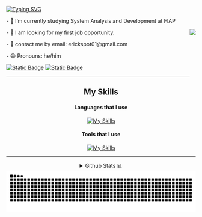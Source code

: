 <div>
  
[![Typing SVG](https://readme-typing-svg.demolab.com?font=Fira+Code&weight=100&pause=1000&color=1BF700&background=FFFFFF00&center=true&vCenter=true&width=500&lines=Hi%2C+I'm+Erick!!!;I'm+a+System+Analysis+Development+Student)](https://git.io/typing-svg)

<p>- 🌱 I’m currently studying System Analysis and Development at FIAP</p>                                         
<img align=right height=150px src="https://media.tenor.com/k_FD58xnsicAAAAi/work-internet.gif"  />
<p>- 🔭 I am looking for my first job opportunity.</p>                             
<p>- 💬 contact me by email: erickspot01@gmail.com</p>                                       
<p>- 😄 Pronouns: he/him</p>
</div>


[![Static Badge](https://img.shields.io/badge/instagram-1?style=for-the-badge&logo=instagram&logoColor=white&color=%23D83A5C)](https://www.instagram.com/erick_0105_/)
[![Static Badge](https://img.shields.io/badge/linkedin-1?style=for-the-badge&logo=linkedin&logoColor=white&color=blue)](https://www.linkedin.com/in/erick-alves-295180235/)


---
<div align=center>
  
## My Skills

#### Languages that I use
  
[![My Skills](https://skillicons.dev/icons?i=java,js,html,css,ts,react,python)](https://skillicons.dev)

#### Tools that I use

[![My Skills](https://skillicons.dev/icons?i=vscode,idea,pycharm,git,github,figma,sketchup,ps)](https://skillicons.dev)
</div>

---
<div align=center>
  
<details>
<summary>Github Stats 📊</summary>
<br/>

| ![Erick0105's GitHub stats](https://github-readme-stats.vercel.app/api?username=Erick0105&show_icons=true&theme=chartreuse-dark&hide=contribs) | ![Top Langs](https://github-readme-stats.vercel.app/api/top-langs/?username=Erick0105&layout=compact&theme=chartreuse-dark&langs_count=10) |
| ------------- | ------------- |
|[![GitHub Streak](https://streak-stats.demolab.com?user=Erick0105&theme=chartreuse-dark&date_format=j%20M%5B%20Y%5D&fire=FF0000&background=85%2C000000%2C0B220A)](https://git.io/streak-stats)|
</details>

<img src="https://raw.githubusercontent.com/Erick0105/Erick0105/output/snake.svg" alt="Snake animation" align="center" />

</div>

